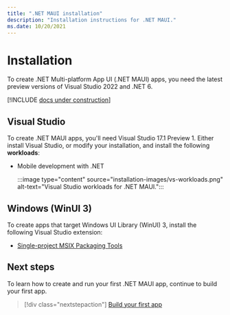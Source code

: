 ```yaml
---
title: ".NET MAUI installation"
description: "Installation instructions for .NET MAUI."
ms.date: 10/20/2021
---
```


# Installation

To create .NET Multi-platform App UI (.NET MAUI) apps, you need the latest preview versions of Visual Studio 2022 and .NET 6.

[!INCLUDE [docs under construction](~/includes/preview-note.md)]

## Visual Studio

To create .NET MAUI apps, you'll need Visual Studio 17.1 Preview 1. Either install Visual Studio, or modify your installation, and install the following **workloads**:

- Mobile development with .NET

  :::image type="content" source="installation-images/vs-workloads.png" alt-text="Visual Studio workloads for .NET MAUI.":::

## Windows (WinUI 3)

To create apps that target Windows UI Library (WinUI) 3, install the following Visual Studio extension:

- [Single-project MSIX Packaging Tools](https://marketplace.visualstudio.com/items?itemName=ProjectReunion.MicrosoftSingleProjectMSIXPackagingToolsDev17)

## Next steps

To learn how to create and run your first .NET MAUI app, continue to build your first app.

> [!div class="nextstepaction"]
> [Build your first app](first-app.md)
